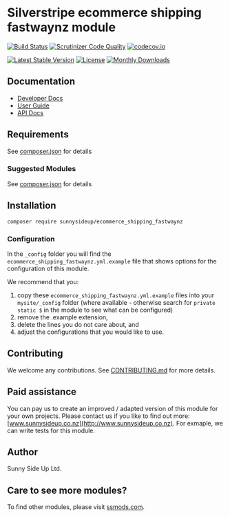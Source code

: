 # Silverstripe ecommerce shipping fastwaynz module
[![Build Status](https://travis-ci.org/sunnysideup/silverstripe-ecommerce_shipping_fastwaynz.svg?branch=master)](https://travis-ci.org/sunnysideup/silverstripe-ecommerce_shipping_fastwaynz)
[![Scrutinizer Code Quality](https://scrutinizer-ci.com/g/sunnysideup/silverstripe-ecommerce_shipping_fastwaynz/badges/quality-score.png?b=master)](https://scrutinizer-ci.com/g/sunnysideup/silverstripe-ecommerce_shipping_fastwaynz/?branch=master)
[![codecov.io](https://codecov.io/github/sunnysideup/silverstripe-ecommerce_shipping_fastwaynz/coverage.svg?branch=master)](https://codecov.io/github/sunnysideup/silverstripe-ecommerce_shipping_fastwaynz?branch=master)

[![Latest Stable Version](https://poser.pugx.org/sunnysideup/ecommerce_shipping_fastwaynz/version)](https://packagist.org/packages/sunnysideup/ecommerce_shipping_fastwaynz)
[![License](https://poser.pugx.org/sunnysideup/ecommerce_shipping_fastwaynz/license)](https://packagist.org/packages/sunnysideup/ecommerce_shipping_fastwaynz)
[![Monthly Downloads](https://poser.pugx.org/sunnysideup/ecommerce_shipping_fastwaynz/d/monthly)](https://packagist.org/packages/sunnysideup/ecommerce_shipping_fastwaynz)


## Documentation



 * [Developer Docs](docs/en/INDEX.md)
 * [User Guide](docs/en/userguide.md)
 * [API Docs](http://docs.ssmods.com/sunnysideup/ecommerce_shipping_fastwaynz/classes.xhtml)


## Requirements



See [composer.json](composer.json) for details


### Suggested Modules



See [composer.json](composer.json) for details


## Installation


```
composer require sunnysideup/ecommerce_shipping_fastwaynz
```

### Configuration



In the `_config` folder you will find the `ecommerce_shipping_fastwaynz.yml.example`
file that shows options for the configuration of this module.

We recommend that you:

  1. copy these `ecommerce_shipping_fastwaynz.yml.example` files into your
`mysite/_config` folder (where available - otherwise search for `private static $` in the module to see what can be configured)
  2. remove the .example extension,
  3. delete the lines you do not care about, and
  4. adjust the configurations that you would like to use.


## Contributing



We welcome any contributions. See [CONTRIBUTING.md](CONTRIBUTING.md) for more details.

## Paid assistance



You can pay us to create an improved / adapted version of this module for your own projects.  Please contact us if you like to find out more: [www.sunnysideup.co.nz](http://www.sunnysideup.co.nz).  For exmaple, we can write tests for this module.  

## Author



Sunny Side Up Ltd.


## Care to see more modules?

To find other modules, please visit [ssmods.com](http://ssmods.com/).
